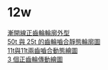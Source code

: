 # 12w

 [漸開線正齒輪輪廓外型](https://s40523101.github.io/2017springwcm_hw/blog/jian-kai-xian-chi-lun.html)  
[50t 與 25t 的齒輪嚙合靜態輪廓圖](https://s40523101.github.io/2017springwcm_hw/blog/liang-chi-nie-he-jing-tai-hui-tu.html)  
[11t與11t兩齒嚙合動態繪圖](https://s40523101.github.io/2017springwcm_hw/blog/liang-chi-nie-he-dong-tai-hui-tu.html)  
[3 個正齒輪傳動繪圖](https://s40523101.github.io/2017springwcm_hw/blog/yong-shu-zhi-kong-zhi-chi-lun-pei-he.html)

